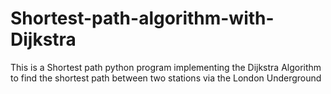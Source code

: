 # Shortest-path-algorithm-with-Dijkstra
This is a Shortest path python program implementing the Dijkstra Algorithm to find the shortest path between two stations via the London Underground
